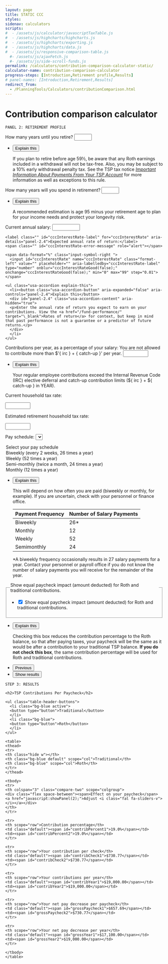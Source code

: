 ```yaml
---
layout: page
title: STATIC CCC
styles:
sidenav: calculators
scripts:
#  - /assets/js/calculator/javascriptTaxTable.js
#  - /assets/js/highcharts/highcharts.js
#  - /assets/js/highcharts/exporting.js
#  - /assets/js/highcharts/data.js
#  - /assets/js/responsive-comparison-table.js
  #- /assets/js/ajaxFetch.js
  #- /assets/js/side-scroll-funds.js
permalink: /calculators/contribution-comparison-calculator-static/
calculator-name: contribution-comparison-calculator
progress-steps: [Introduction,Retirement profile,Results]
# panel-names: [Introduction,Retirement,Results]
redirect_from:
  - /PlanningTools/Calculators/contributionComparison.html
---
```


# Contribution comparison calculator

<code>PANEL 2: RETIREMENT PROFILE</code>

<section id="panel-2" class="calculator-panel" style="">
<!-- 1. How many years until you retire? -->
<div><a name="cccYearsUntilRetirement-anchor"></a>
</div>
<div class="panel-form-field ">
<div id="cccYearsUntilRetirement-div" class="">
<label class="" id="cccYearsUntilRetirement-label" for="cccYearsUntilRetirement" aria-details="panel-2.1">How many years until you retire?</label>
<span class="" id="cccYearsUntilRetirement-error-message" role="alert"></span>
<input id="cccYearsUntilRetirement" name="cccYearsUntilRetirement" class="format-left" value="" placeholder="" aria-labelledby="cccYearsUntilRetirement-label" type="number" onblur="cccYearsUntilRetirementGood(false);" onchange="cccYearsUntilRetirementGood(false);" min="1" max="70" step="1">
</div>
<ul class="usa-accordion explain-this">
<li>
<button class="usa-accordion-button" aria-expanded="false" aria-controls="panel-2.1">Explain this</button>
<div id="panel-2.1" class="usa-accordion-content" aria-hidden="true">

<p>If you plan to retire before age 59½, be aware that any Roth earnings included in a withdrawal will not be tax-free.  Also, you may be subject to a 10% early withdrawal penalty tax.  See the TSP tax notice <a href="/publications/tsp-536.pdf" class="pdf"><em>Important Information About Payments From Your TSP Account</em></a> for more information as well as exceptions to this rule.</p>

</div>
</li>
</ul>
</div>

<!-- 2. How many years will you spend in retirement? -->

<div><a name="cccYearsInRetirement-anchor"></a>
</div>
<div class="panel-form-field ">
<div id="cccYearsInRetirement-div" class="">

<label class="" id="cccYearsInRetirement-label" for="cccYearsInRetirement" aria-details="panel-2.2">How many years will you spend in retirement?</label>
<span class="" id="cccYearsInRetirement-error-message" role="alert"></span>
<input id="cccYearsInRetirement" name="cccYearsInRetirement" class="format-left" value="" placeholder="" aria-labelledby="cccYearsInRetirement-label" type="number" onblur="cccYearsInRetirementGood(false);" onchange="cccYearsInRetirementGood(false);" min="1" max="70" step="1">

</div>
<ul class="usa-accordion explain-this">
<li>
<button class="usa-accordion-button" aria-expanded="false" aria-controls="panel-2.2">Explain this</button>
<div id="panel-2.2" class="usa-accordion-content" aria-hidden="true">
<p>A recommended estimation is age 95 minus your retirement age to plan
for your income needs and protect your longevity risk.</p>

</div>
</li>
</ul>
</div>
<!-- 3. Current annual salary -->
<div><a name="cccSalary-anchor"></a></div>
<div class="panel-form-field ">
  <div id="cccSalary-div" class="">  
    <label class="" id="cccSalary-label" for="cccSalary" aria-details="panel-2.3">Current annual salary:</label>
    <span class="" id="cccSalary-error-message" role="alert"></span>  
    <span data-format="$" class="input-symbol-left whole-number">    
      <input id="cccSalary" name="cccSalary" class="format-left" value="" placeholder="" aria-labelledby="cccSalary-label" type="number" onblur="checkContributionAmount(false);" onchange="checkContributionAmount(false);" min="1" max="700000" step="1">
    </span>
  </div>
</div>
<!-- 4. Expected rate of return -->
<div><a name="cccInterestRate-anchor"></a></div>

<div class="panel-form-field ">
  <div id="cccInterestRate-div" class="">

    <label class="" id="cccInterestRate-label" for="cccInterestRate" aria-details="panel-2.4">Expected annual rate of return:</label>
    <span class="" id="cccInterestRate-error-message" role="alert"></span>

    <span data-format="%" class="input-symbol-right ">
      <input id="cccInterestRate" name="cccInterestRate" class="format-left" value="" placeholder="" aria-labelledby="cccInterestRate-label" type="number" onblur="cccInterestRateGood(false);" onchange="cccInterestRateGood(false);" min="0" max="99" step="0.01">
    </span>

    <ul class="usa-accordion explain-this">
      <li><button class="usa-accordion-button" aria-expanded="false" aria-controls="panel-2.4">Explain this</button>
      <div id="panel-2.4" class="usa-accordion-content" aria-hidden="true">
      <p>Enter the annual rate of return you expect to earn on your contributions. View the <a href="/fund-performance/" target="\_blank">Rates of return</a> for context, but keep in mind that past performance is not a guarantee or a predictor of future returns.</p>
      </div>
      </li>
    </ul>
  </div>
</div>
<!-- 5. Contributions per year, as a percentage of your salary -->

<div id="panel2"><a name="cccContributions-anchor"></a></div>

<div class="panel-form-field ">
  <div id="cccContributions-div" class="usa-input-error">
    <label class="usa-input-error-label" id="cccContributions-label" for="cccContributions" aria-details="panel-2.5">Contributions per year, as a percentage of your salary:</label>
    <span class="usa-input-error-message" id="cccContributions-error-message" role="alert">You are not allowed to contribute more than $'{ irc } + { catch-up }' per year.</span>
    <span data-format="%" class="input-symbol-right ">
      <input id="cccContributions" name="cccContributions" class="format-left usa-input-error-element" value="" placeholder="" aria-labelledby="cccContributions-label" type="number" onblur="checkContributionAmount(false);" onchange="checkContributionAmount(false);" min="0" max="99" step="0.01">
    </span>
  </div>

  <ul class="usa-accordion explain-this">
    <li>
      <button class="usa-accordion-button" aria-expanded="false" aria-controls="panel-2.5">Explain this</button>
      <div id="panel-2.5" class="usa-accordion-content" aria-hidden="true">
      <p>Your regular employee contributions exceed the Internal Revenue Code (IRC) elective deferral and catch-up contribution limits (${ irc } + ${ catch-up } in <span id="irc-limit-year">YEAR</span>).</p>
      <!-- <p>The total of your regular employee contributions may not exceed the Internal Revenue Code (IRC)
      elective deferral limit (<span id="irc-contribution-limit">$19,500</span> for <span id="irc-limit-year">2020</span>).</p>
      <p>Your current selections are <span id="current-annual">$20,000.00</span> annually.</p> -->
      </div>
    </li>
  </ul>
</div>
<!-- 6. Current household tax rate -->

<div><a name="cccTaxRateNow-anchor"></a>
</div>
<div class="panel-form-field ">

<div id="cccTaxRateNow-div" class="">

<label class="" id="cccTaxRateNow-label" for="cccTaxRateNow" aria-details="panel-2.6">Current household tax rate:</label>
<span class="usa-input-error-message" id="cccTaxRateNow-error-message" role="alert"></span>

<span data-format="%" class="input-symbol-right ">

<input id="cccTaxRateNow" name="cccTaxRateNow" class="format-left" value="" placeholder="" aria-labelledby="cccTaxRateNow-label" type="number" onblur="cccTaxRateNowGood(false);" onchange="cccTaxRateNowGood(false);" min="0" max="99" step="0.01">

</span>
</div>

</div>
<!-- 7. Estimated retirement household tax rate -->
<div><a name="cccTaxRateLater-anchor"></a>
</div>
<div class="panel-form-field ">
<div id="cccTaxRateLater-div" class="">

<label class="" id="cccTaxRateLater-label" for="cccTaxRateLater" aria-details="panel-2.7">Estimated retirement household tax rate:</label>
<span class="usa-input-error-message" id="cccTaxRateLater-error-message" role="alert"></span>

<span data-format="%" class="input-symbol-right ">

<input id="cccTaxRateLater" name="cccTaxRateLater" class="format-left" value="" placeholder="" aria-labelledby="cccTaxRateLater-label" type="number" onblur="cccTaxRateLaterGood(false);" onchange="cccTaxRateLaterGood(false);" min="0" max="99" step="0.01">
</span>
</div>
</div>
<!-- 8. Pay frequency -->

<div><a name="paySchedule-anchor"></a>
</div>
<div class="panel-form-field ">
<div id="paySchedule-div" class="">

<label class="" id="paySchedule-label" for="paySchedule" aria-details="panel-2.8">Pay schedule:</label>
<span class="usa-input-error-message" id="paySchedule-error-message" role="alert"></span>
<select class="format-left" id="paySchedule" name="paySchedule" onblur="payScheduleGood(false);" onchange="payScheduleGood(false);">

<option value="Select">Select your pay schedule</option>  
<option value="Biweekly">Biweekly (every 2 weeks, 26 times a year)</option>
<option value="Weekly">Weekly (52  times a year)</option>
<option value="Semi-monthly">Semi-monthly (twice a month, 24 times a year)</option>
<option value="Monthly">Monthly (12  times a year)</option>
</select>
</div>
<ul class="usa-accordion explain-this">
<li>
<button class="usa-accordion-button" aria-expanded="false" aria-controls="panel-2.8">Explain this</button>
<div id="panel-2.8" class="usa-accordion-content" aria-hidden="true">
<p>This will depend on how often you are paid (biweekly or monthly, for example). If you are uncertain, check with your personnel or finance office.</p>
<table class="pay-schedule-table">
<thead>
<tr><th scope="col">Payment Frequency</th><th scope="col">Number of Salary Payments</th></tr>
</thead>
<tbody>
<tr><td>Biweekly</td><td>26*</td></tr>
<tr><td>Monthly</td><td>12</td></tr>
<tr><td>Weekly</td><td>52</td></tr>
<tr><td>Semimonthly</td><td>24</td></tr>
</tbody></table>
<p>*A biweekly frequency occasionally results in 27 salary payments for a year.  Contact your personnel or payroll office if you do not know the number of salary payments you will receive for the remainder of the year.</p>
</div>
</li>
</ul>
</div>
<!-- 9. Show equal paycheck impact -->
<div>
</div>
<div id="equalImpactDiv" class="panel-form-field ">
<fieldset class="usa-fieldset-inputs show-equal">
<legend class="usa-sr-only">Show equal paycheck impact (amount deducted) for Roth and traditional contributions.</legend>
<ul class="usa-unstyled-list">
<li class="show-equal">
<input id="cccEqualContribution" type="checkbox" name="cccEqualContribution" value="cccEqualContribution" checked="checked">
<label for="cccEqualContribution">Show equal paycheck impact (amount deducted) for Roth and traditional contributions.</label>
</li>
</ul>
</fieldset>
<div>
</div>
<ul class="usa-accordion explain-this">
<li>
<button class="usa-accordion-button" aria-expanded="false" aria-controls="panel-2.10">Explain this</button>
<div id="panel-2.10" class="usa-accordion-content" aria-hidden="true">

<p>Checking this box reduces the contribution percentage to the Roth balance, so that after paying taxes, your paycheck will be the same as it would be after a contribution to your traditional TSP balance. <strong>If you do not check this box</strong>, the same contribution percentage will be used for Roth and traditional contributions.</p>

</div>
</li>
</ul>
</div>

<nav><ul class="navigation-buttons">
<li>
<button class="usa-button-secondary " href="javascript:void(0);" title="" onclick="showPanel(1); return false;">Previous</button>
</li>
<span id="showResults2">
<li>
<button class="usa-button " href="javascript:void(0);" title="" onclick="processPanel(2, 0, 3, 0); return false;">Show results</button>
</li>
</span>
</ul></nav>
</section>

<code>STEP 3: RESULTS</code>

<section id="panel-3" class="calculator-panel contribution-comparison-calculator" style="">
  <section id="comparison-section" class="calculator-panel comparison contribution-comparison-calculator">

    <h2>TSP Contributions Per Paycheck</h2>

    <ul class="table-header-buttons">
      <li class="bg-blue active">
      <button type="button">Traditional</button>
      </li>
      <li class="bg-blue">
      <button type="button">Roth</button>
      </li>
    </ul>

    <table>
    <thead>
    <tr>
    <th class="hide w"></th>
    <th class="bg-blue default" scope="col">Traditional</th>
    <th class="bg-blue" scope="col">Roth</th>
    </tr>
    </thead>

    <tbody>
    <tr>
    <th colspan="3" class="compare-two" scope="colgroup">
    <div class="flex space-between"><span>Effect on your paycheck</span> <a href="javascript:showPanel(2);">Adjust <i class="fal fa-sliders-v"></i></a></div>
    </th>
    </tr>

    <tr>
    <th scope="row">Contribution percentage</th>
    <td class="default"><span id="contribPercent1">19.0%</span></td>
    <td><span id="contribPercent2">19.0%</span></td>
    </tr>

    <tr>
    <th scope="row">Your contribution per check</th>
    <td class="default"><span id="contribCheck1">$730.77</span></td>
    <td><span id="contribCheck2">$730.77</span></td>
    </tr>

    <tr>
    <th scope="row">Your contributions per year</th>
    <td class="default"><span id="contribYear1">$19,000.00</span></td>
    <td><span id="contribYear2">$19,000.00</span></td>
    </tr>

    <tr>
    <th scope="row">Your net pay decrease per paycheck</th>
    <td class="default"><span id="grossPaycheck1">$657.69</span></td>
    <td><span id="grossPaycheck2">$730.77</span></td>
    </tr>

    <tr>
    <th scope="row">Your net pay decrease per year</th>
    <td class="default"><span id="grossYear1">$17,100.00</span></td>
    <td><span id="grossYear2">$19,000.00</span></td>
    </tr>

    </tbody>
    </table>
  </section>
</section>
